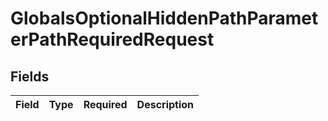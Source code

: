 # GlobalsOptionalHiddenPathParameterPathRequiredRequest


## Fields

| Field       | Type        | Required    | Description |
| ----------- | ----------- | ----------- | ----------- |